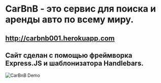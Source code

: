 # **СarBnB** - это сервис для поиска и аренды авто по всему миру.
## <a>http://carbnb001.herokuapp.com</a>
## Сайт сделан с помощью фреймворка Express.JS и шаблонизатора Handlebars.


![CarBnB Demo](https://github.com/avvolkova/carbnb/blob/main/gif.gif?raw=true)


